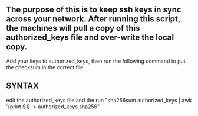 
## The purpose of this is to keep ssh keys in sync across your network. After running this script, the machines will pull a copy of this authorized_keys file and over-write the local copy.

Add your keys to authorized_keys, then run the following command to put the checksum in the correct file...

## SYNTAX
edit the authorized_keys file and the run "sha256sum authorized_keys | awk '{print $1}' > authorized_keys.sha256"
